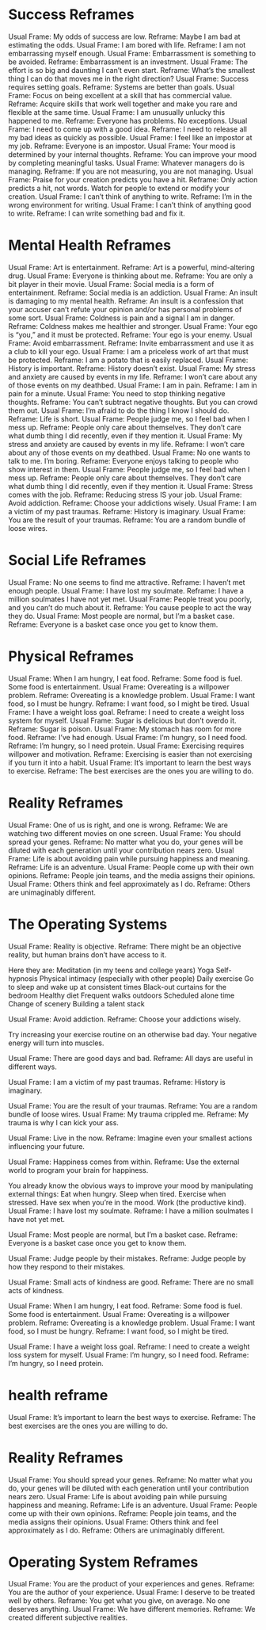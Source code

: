 # Success Reframes
Usual Frame: My odds of success are low. Reframe: Maybe I am bad at estimating the odds.
Usual Frame: I am bored with life. Reframe: I am not embarrassing myself enough.
Usual Frame: Embarrassment is something to be avoided. Reframe: Embarrassment is an investment.
Usual Frame: The effort is so big and daunting I can’t even start. Reframe: What’s the smallest thing I can do that moves me in the right direction?
Usual Frame: Success requires setting goals. Reframe: Systems are better than goals.
Usual Frame: Focus on being excellent at a skill that has commercial value. Reframe: Acquire skills that work well together and make you rare and flexible at the same time.
Usual Frame: I am unusually unlucky this happened to me. Reframe: Everyone has problems. No exceptions.
Usual Frame: I need to come up with a good idea. Reframe: I need to release all my bad ideas as quickly as possible.
Usual Frame: I feel like an impostor at my job. Reframe: Everyone is an impostor.
Usual Frame: Your mood is determined by your internal thoughts. Reframe: You can improve your mood by completing meaningful tasks.
Usual Frame: Whatever managers do is managing. Reframe: If you are not measuring, you are not managing.
Usual Frame: Praise for your creation predicts you have a hit. Reframe: Only action predicts a hit, not words. Watch for people to extend or modify your creation.
Usual Frame: I can’t think of anything to write. Reframe: I’m in the wrong environment for writing.
Usual Frame: I can’t think of anything good to write. Reframe: I can write something bad and fix it.

# Mental Health Reframes
Usual Frame: Art is entertainment. Reframe: Art is a powerful, mind-altering drug.
Usual Frame: Everyone is thinking about me. Reframe: You are only a bit player in their movie.
Usual Frame: Social media is a form of entertainment. Reframe: Social media is an addiction.
Usual Frame: An insult is damaging to my mental health. Reframe: An insult is a confession that your accuser can’t refute your opinion and/or has personal problems of some sort.
Usual Frame: Coldness is pain and a signal I am in danger. Reframe: Coldness makes me healthier and stronger.
Usual Frame: Your ego is “you,” and it must be protected. Reframe: Your ego is your enemy.
Usual Frame: Avoid embarrassment. Reframe: Invite embarrassment and use it as a club to kill your ego.
Usual Frame: I am a priceless work of art that must be protected. Reframe: I am a potato that is easily replaced.
Usual Frame: History is important. Reframe: History doesn’t exist.
Usual Frame: My stress and anxiety are caused by events in my life. Reframe: I won’t care about any of those events on my deathbed.
Usual Frame: I am in pain. Reframe: I am in pain for a minute.
Usual Frame: You need to stop thinking negative thoughts. Reframe: You can’t subtract negative thoughts. But you can crowd them out.
Usual Frame: I’m afraid to do the thing I know I should do. Reframe: Life is short.
Usual Frame: People judge me, so I feel bad when I mess up. Reframe: People only care about themselves. They don’t care what dumb thing I did recently, even if they mention it.
Usual Frame: My stress and anxiety are caused by events in my life. Reframe: I won’t care about any of those events on my deathbed.
Usual Frame: No one wants to talk to me. I’m boring. Reframe: Everyone enjoys talking to people who show interest in them.
Usual Frame: People judge me, so I feel bad when I mess up. Reframe: People only care about themselves. They don’t care what
dumb thing I did recently, even if they mention it.
Usual Frame: Stress comes with the job. Reframe: Reducing stress IS your job.
Usual Frame: Avoid addiction. Reframe: Choose your addictions wisely.
Usual Frame: I am a victim of my past traumas. Reframe: History is imaginary.
Usual Frame: You are the result of your traumas. Reframe: You are a random bundle of loose wires.


# Social Life Reframes
Usual Frame: No one seems to find me attractive. Reframe: I haven’t met enough people.
Usual Frame: I have lost my soulmate. Reframe: I have a million soulmates I have not yet met.
Usual Frame: People treat you poorly, and you can’t do much about it. Reframe: You cause people to act the way they do.
Usual Frame: Most people are normal, but I’m a basket case. Reframe: Everyone is a basket case once you get to know them.

# Physical Reframes
Usual Frame: When I am hungry, I eat food. Reframe: Some food is fuel. Some food is entertainment.
Usual Frame: Overeating is a willpower problem. Reframe: Overeating is a knowledge problem.
Usual Frame: I want food, so I must be hungry. Reframe: I want food, so I might be tired.
Usual Frame: I have a weight loss goal. Reframe: I need to create a weight loss system for myself.
Usual Frame: Sugar is delicious but don’t overdo it. Reframe: Sugar is poison.
Usual Frame: My stomach has room for more food. Reframe: I’ve had enough.
Usual Frame: I’m hungry, so I need food. Reframe: I’m hungry, so I need protein.
Usual Frame: Exercising requires willpower and motivation. Reframe: Exercising is easier than not exercising if you turn it into a habit.
Usual Frame: It’s important to learn the best ways to exercise. Reframe: The best exercises are the ones you are willing to do.


# Reality Reframes
Usual Frame: One of us is right, and one is wrong. Reframe: We are watching two different movies on one screen.
Usual Frame: You should spread your genes. Reframe: No matter what you do, your genes will be diluted with each generation until your contribution nears zero.
Usual Frame: Life is about avoiding pain while pursuing happiness and meaning. Reframe: Life is an adventure.
Usual Frame: People come up with their own opinions. Reframe: People join teams, and the media assigns their opinions.
Usual Frame: Others think and feel approximately as I do. Reframe: Others are unimaginably different.

# The Operating Systems
Usual Frame: Reality is objective. Reframe: There might be an objective reality, but human brains don’t have access to it. 


Here they are:
Meditation (in my teens and college years) Yoga
Self-hypnosis
Physical intimacy (especially with other people) Daily exercise
Go to sleep and wake up at consistent times Black-out curtains for the bedroom
Healthy diet
Frequent walks outdoors
Scheduled alone time
Change of scenery
Building a talent stack

Usual Frame: Avoid addiction. Reframe: Choose your addictions wisely.

Try increasing your exercise routine on an otherwise bad day. Your negative energy will turn into muscles. 

Usual Frame: There are good days and bad. Reframe: All days are useful in different ways.

Usual Frame: I am a victim of my past traumas. Reframe: History is imaginary.

Usual Frame: You are the result of your traumas. Reframe: You are a random bundle of loose wires.
Usual Frame: My trauma crippled me. Reframe: My trauma is why I can kick your ass.

Usual Frame: Live in the now. Reframe: Imagine even your smallest actions influencing your future.


Usual Frame: Happiness comes from within. Reframe: Use the external world to program your brain for happiness.

You already know the obvious ways to improve your mood by manipulating external things:
Eat when hungry.
Sleep when tired.
Exercise when stressed.
Have sex when you’re in the mood. Work (the productive kind).
Usual Frame: I have lost my soulmate.
Reframe: I have a million soulmates I have not yet met.

Usual Frame: Most people are normal, but I’m a basket case. Reframe: Everyone is a basket case once you get to know them.

Usual Frame: Judge people by their mistakes. Reframe: Judge people by how they respond to their mistakes.

Usual Frame: Small acts of kindness are good. Reframe: There are no small acts of kindness.

Usual Frame: When I am hungry, I eat food. Reframe: Some food is fuel. Some food is entertainment.
Usual Frame: Overeating is a willpower problem. Reframe: Overeating is a knowledge problem.
Usual Frame: I want food, so I must be hungry. Reframe: I want food, so I might be tired.

Usual Frame: I have a weight loss goal. Reframe: I need to create a weight loss system for myself.
Usual Frame: I’m hungry, so I need food. Reframe: I’m hungry, so I need protein.

# health reframe
Usual Frame: It’s important to learn the best ways to exercise. Reframe: The best exercises are the ones you are willing to do.

# Reality Reframes
Usual Frame: You should spread your genes. Reframe: No matter what you do, your genes will be diluted with each generation until your contribution nears zero.
Usual Frame: Life is about avoiding pain while pursuing happiness and meaning. Reframe: Life is an adventure.
Usual Frame: People come up with their own opinions. Reframe: People join teams, and the media assigns their opinions.
Usual Frame: Others think and feel approximately as I do. Reframe: Others are unimaginably different.

# Operating System Reframes
Usual Frame: You are the product of your experiences and genes. Reframe: You are the author of your experience.
Usual Frame: I deserve to be treated well by others. Reframe: You get what you give, on average. No one deserves anything.
Usual Frame: We have different memories. Reframe: We created different subjective realities.